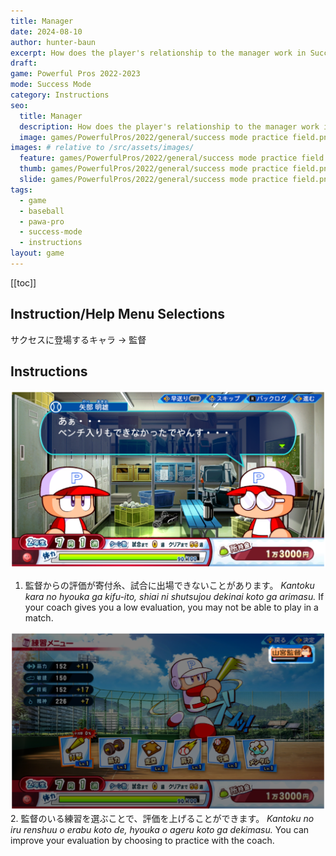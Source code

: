 ```yaml
---
title: Manager
date: 2024-08-10
author: hunter-baun
excerpt: How does the player's relationship to the manager work in Success Mode?
draft: 
game: Powerful Pros 2022-2023
mode: Success Mode
category: Instructions
seo:
  title: Manager
  description: How does the player's relationship to the manager work in Success Mode?
  image: games/PowerfulPros/2022/general/success mode practice field.png
images: # relative to /src/assets/images/
  feature: games/PowerfulPros/2022/general/success mode practice field.png
  thumb: games/PowerfulPros/2022/general/success mode practice field.png
  slide: games/PowerfulPros/2022/general/success mode practice field.png
tags:
  - game
  - baseball
  - pawa-pro
  - success-mode
  - instructions
layout: game
---
```

[[toc]]
<article class="prose max-w-xl lg:max-w-4xl lg:prose-lg">

## Instruction/Help Menu Selections
サクセスに登場するキャラ -> 監督

## Instructions
![Dialog with manager benching the player](1.png)
1. 監督からの評価が寄付糸、試合に出場できないことがあります。
*Kantoku kara no hyouka ga kifu-ito, shiai ni shutsujou dekinai koto ga arimasu.*
If your coach gives you a low evaluation, you may not be able to play in a match.

![Command screen with manager's status level highlighted](2.png)
2. 監督のいる練習を選ぶことで、評価を上げることができます。
*Kantoku no iru renshuu o erabu koto de, hyouka o ageru koto ga dekimasu.*
You can improve your evaluation by choosing to practice with the coach.
</article>